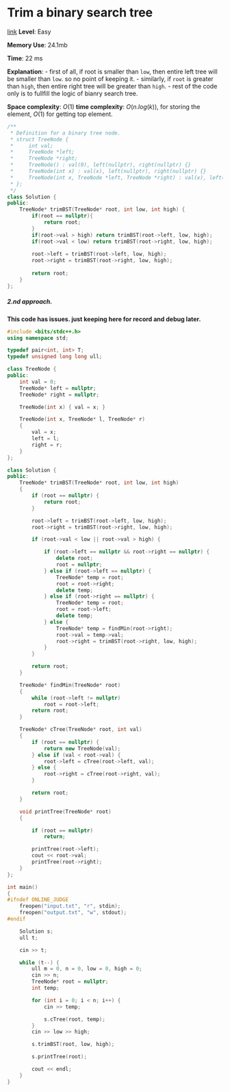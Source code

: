 # Trim a binary search tree 

[link](https://leetcode.com/problems/trim-a-binary-search-tree/)
**Level**: Easy 

**Memory Use**:  24.1mb

**Time**: 22 ms

**Explanation**:
    - first of all, if root is smaller than `low`, then entire left tree will be smaller than `low`. so no point of keeping it. 
    - similarly, if `root` is greater than `high`, then entire right tree will be greater than `high`. 
    - rest of the code only is to fullfill the logic of bianry search tree. 

**Space complexity**: $O(1)$
**time complexity**: $O(n.log(k))$, for storing the element, $O(1)$ for getting top element.

```cpp
/**
 * Definition for a binary tree node.
 * struct TreeNode {
 *     int val;
 *     TreeNode *left;
 *     TreeNode *right;
 *     TreeNode() : val(0), left(nullptr), right(nullptr) {}
 *     TreeNode(int x) : val(x), left(nullptr), right(nullptr) {}
 *     TreeNode(int x, TreeNode *left, TreeNode *right) : val(x), left(left), right(right) {}
 * };
 */
class Solution {
public:
    TreeNode* trimBST(TreeNode* root, int low, int high) {
        if(root == nullptr){
            return root;
        } 
        if(root->val > high) return trimBST(root->left, low, high);
        if(root->val < low) return trimBST(root->right, low, high);
        
        root->left = trimBST(root->left, low, high);
        root->right = trimBST(root->right, low, high);
        
        return root;
    }
};
```

##### 2.nd approach.
**This code has issues. just keeping here for record and debug later.**
```cpp
#include <bits/stdc++.h>
using namespace std;

typedef pair<int, int> T;
typedef unsigned long long ull;

class TreeNode {
public:
    int val = 0;
    TreeNode* left = nullptr;
    TreeNode* right = nullptr;

    TreeNode(int x) { val = x; }

    TreeNode(int x, TreeNode* l, TreeNode* r)
    {
        val = x;
        left = l;
        right = r;
    }
};

class Solution {
public:
    TreeNode* trimBST(TreeNode* root, int low, int high)
    {
        if (root == nullptr) {
            return root;
        }

        root->left = trimBST(root->left, low, high);
        root->right = trimBST(root->right, low, high);

        if (root->val < low || root->val > high) {

            if (root->left == nullptr && root->right == nullptr) {
                delete root;
                root = nullptr;
            } else if (root->left == nullptr) {
                TreeNode* temp = root;
                root = root->right;
                delete temp;
            } else if (root->right == nullptr) {
                TreeNode* temp = root;
                root = root->left;
                delete temp;
            } else {
                TreeNode* temp = findMin(root->right);
                root->val = temp->val;
                root->right = trimBST(root->right, low, high);
            }
        }

        return root;
    }

    TreeNode* findMin(TreeNode* root)
    {
        while (root->left != nullptr)
            root = root->left;
        return root;
    }

    TreeNode* cTree(TreeNode* root, int val)
    {
        if (root == nullptr) {
            return new TreeNode(val);
        } else if (val < root->val) {
            root->left = cTree(root->left, val);
        } else {
            root->right = cTree(root->right, val);
        }

        return root;
    }

    void printTree(TreeNode* root)
    {

        if (root == nullptr)
            return;

        printTree(root->left);
        cout << root->val;
        printTree(root->right);
    }
};

int main()
{
#ifndef ONLINE_JUDGE
    freopen("input.txt", "r", stdin);
    freopen("output.txt", "w", stdout);
#endif

    Solution s;
    ull t;

    cin >> t;

    while (t--) {
        ull m = 0, n = 0, low = 0, high = 0;
        cin >> n;
        TreeNode* root = nullptr;
        int temp;

        for (int i = 0; i < n; i++) {
            cin >> temp;

            s.cTree(root, temp);
        }
        cin >> low >> high;

        s.trimBST(root, low, high);

        s.printTree(root);

        cout << endl;
    }
}


```
